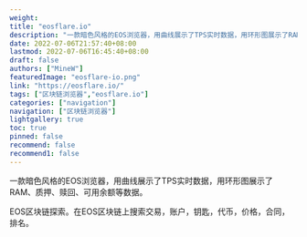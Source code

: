 ```yaml
---
weight: 
title: "eosflare.io"
description: "一款暗色风格的EOS浏览器，用曲线展示了TPS实时数据，用环形图展示了RAM、质押、赎回、可用余额等数据"
date: 2022-07-06T21:57:40+08:00
lastmod: 2022-07-06T16:45:40+08:00
draft: false
authors: ["MineW"]
featuredImage: "eosflare-io.png"
link: "https://eosflare.io/"
tags: ["区块链浏览器","eosflare.io"]
categories: ["navigation"]
navigation: ["区块链浏览器"]
lightgallery: true
toc: true
pinned: false
recommend: false
recommend1: false
---
```


一款暗色风格的EOS浏览器，用曲线展示了TPS实时数据，用环形图展示了RAM、质押、赎回、可用余额等数据。

‎EOS区块链探索。在EOS区块链上搜索交易，账户，钥匙，代币，价格，合同，排名。‎
